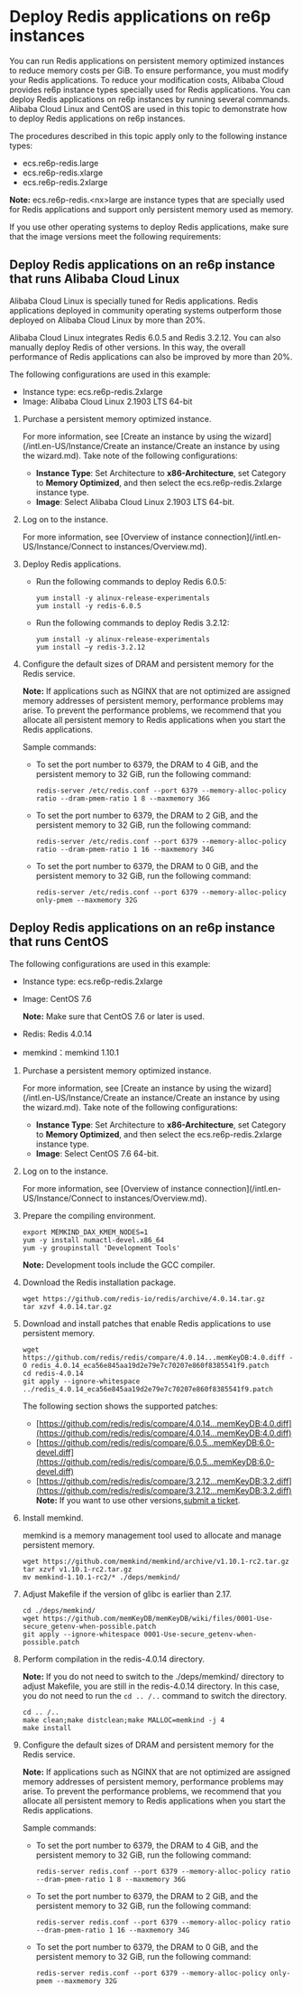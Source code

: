 # Deploy Redis applications on re6p instances

You can run Redis applications on persistent memory optimized instances to reduce memory costs per GiB. To ensure performance, you must modify your Redis applications. To reduce your modification costs, Alibaba Cloud provides re6p instance types specially used for Redis applications. You can deploy Redis applications on re6p instances by running several commands. Alibaba Cloud Linux and CentOS are used in this topic to demonstrate how to deploy Redis applications on re6p instances.

The procedures described in this topic apply only to the following instance types:

-   ecs.re6p-redis.large
-   ecs.re6p-redis.xlarge
-   ecs.re6p-redis.2xlarge

**Note:** ecs.re6p-redis.<nx\>large are instance types that are specially used for Redis applications and support only persistent memory used as memory.

If you use other operating systems to deploy Redis applications, make sure that the image versions meet the following requirements:

## Deploy Redis applications on an re6p instance that runs Alibaba Cloud Linux

Alibaba Cloud Linux is specially tuned for Redis applications. Redis applications deployed in community operating systems outperform those deployed on Alibaba Cloud Linux by more than 20%.

Alibaba Cloud Linux integrates Redis 6.0.5 and Redis 3.2.12. You can also manually deploy Redis of other versions. In this way, the overall performance of Redis applications can also be improved by more than 20%.

The following configurations are used in this example:

-   Instance type: ecs.re6p-redis.2xlarge
-   Image: Alibaba Cloud Linux 2.1903 LTS 64-bit

1.  Purchase a persistent memory optimized instance.

    For more information, see [Create an instance by using the wizard](/intl.en-US/Instance/Create an instance/Create an instance by using the wizard.md). Take note of the following configurations:

    -   **Instance Type**: Set Architecture to **x86-Architecture**, set Category to **Memory Optimized**, and then select the ecs.re6p-redis.2xlarge instance type.
    -   **Image**: Select Alibaba Cloud Linux 2.1903 LTS 64-bit.
2.  Log on to the instance.

    For more information, see [Overview of instance connection](/intl.en-US/Instance/Connect to instances/Overview.md).

3.  Deploy Redis applications.

    -   Run the following commands to deploy Redis 6.0.5:

        ```
        yum install -y alinux-release-experimentals
        yum install -y redis-6.0.5
        ```

    -   Run the following commands to deploy Redis 3.2.12:

        ```
        yum install -y alinux-release-experimentals
        yum install –y redis-3.2.12
        ```

4.  Configure the default sizes of DRAM and persistent memory for the Redis service.

    **Note:** If applications such as NGINX that are not optimized are assigned memory addresses of persistent memory, performance problems may arise. To prevent the performance problems, we recommend that you allocate all persistent memory to Redis applications when you start the Redis applications.

    Sample commands:

    -   To set the port number to 6379, the DRAM to 4 GiB, and the persistent memory to 32 GiB, run the following command:

        ```
        redis-server /etc/redis.conf --port 6379 --memory-alloc-policy ratio --dram-pmem-ratio 1 8 --maxmemory 36G
        ```

    -   To set the port number to 6379, the DRAM to 2 GiB, and the persistent memory to 32 GiB, run the following command:

        ```
        redis-server /etc/redis.conf --port 6379 --memory-alloc-policy ratio --dram-pmem-ratio 1 16 --maxmemory 34G
        ```

    -   To set the port number to 6379, the DRAM to 0 GiB, and the persistent memory to 32 GiB, run the following command:

        ```
        redis-server /etc/redis.conf --port 6379 --memory-alloc-policy only-pmem --maxmemory 32G
        ```


## Deploy Redis applications on an re6p instance that runs CentOS

The following configurations are used in this example:

-   Instance type: ecs.re6p-redis.2xlarge
-   Image: CentOS 7.6

    **Note:** Make sure that CentOS 7.6 or later is used.

-   Redis: Redis 4.0.14
-   memkind：memkind 1.10.1

1.  Purchase a persistent memory optimized instance.

    For more information, see [Create an instance by using the wizard](/intl.en-US/Instance/Create an instance/Create an instance by using the wizard.md). Take note of the following configurations:

    -   **Instance Type**: Set Architecture to **x86-Architecture**, set Category to **Memory Optimized**, and then select the ecs.re6p-redis.2xlarge instance type.
    -   **Image**: Select CentOS 7.6 64-bit.
2.  Log on to the instance.

    For more information, see [Overview of instance connection](/intl.en-US/Instance/Connect to instances/Overview.md).

3.  Prepare the compiling environment.

    ```
    export MEMKIND_DAX_KMEM_NODES=1
    yum -y install numactl-devel.x86_64
    yum -y groupinstall 'Development Tools'
    ```

    **Note:** Development tools include the GCC compiler.

4.  Download the Redis installation package.

    ```
    wget https://github.com/redis-io/redis/archive/4.0.14.tar.gz
    tar xzvf 4.0.14.tar.gz
    ```

5.  Download and install patches that enable Redis applications to use persistent memory.

    ```
    wget https://github.com/redis/redis/compare/4.0.14...memKeyDB:4.0.diff -O redis_4.0.14_eca56e845aa19d2e79e7c70207e860f8385541f9.patch
    cd redis-4.0.14
    git apply --ignore-whitespace ../redis_4.0.14_eca56e845aa19d2e79e7c70207e860f8385541f9.patch
    ```

    The following section shows the supported patches:

    -   [https://github.com/redis/redis/compare/4.0.14...memKeyDB:4.0.diff](https://github.com/redis/redis/compare/4.0.14...memKeyDB:4.0.diff)
    -   [https://github.com/redis/redis/compare/6.0.5...memKeyDB:6.0-devel.diff](https://github.com/redis/redis/compare/6.0.5...memKeyDB:6.0-devel.diff)
    -   [https://github.com/redis/redis/compare/3.2.12...memKeyDB:3.2.diff](https://github.com/redis/redis/compare/3.2.12...memKeyDB:3.2.diff)
    **Note:** If you want to use other versions,[submit a ticket](https://workorder-intl.console.aliyun.com/console.htm).

6.  Install memkind.

    memkind is a memory management tool used to allocate and manage persistent memory.

    ```
    wget https://github.com/memkind/memkind/archive/v1.10.1-rc2.tar.gz
    tar xzvf v1.10.1-rc2.tar.gz
    mv memkind-1.10.1-rc2/* ./deps/memkind/
    ```

7.  Adjust Makefile if the version of glibc is earlier than 2.17.

    ```
    cd ./deps/memkind/
    wget https://github.com/memKeyDB/memKeyDB/wiki/files/0001-Use-secure_getenv-when-possible.patch
    git apply --ignore-whitespace 0001-Use-secure_getenv-when-possible.patch
    ```

8.  Perform compilation in the redis-4.0.14 directory.

    **Note:** If you do not need to switch to the ./deps/memkind/ directory to adjust Makefile, you are still in the redis-4.0.14 directory. In this case, you do not need to run the `cd .. /..` command to switch the directory.

    ```
    cd .. /..
    make clean;make distclean;make MALLOC=memkind -j 4
    make install
    ```

9.  Configure the default sizes of DRAM and persistent memory for the Redis service.

    **Note:** If applications such as NGINX that are not optimized are assigned memory addresses of persistent memory, performance problems may arise. To prevent the performance problems, we recommend that you allocate all persistent memory to Redis applications when you start the Redis applications.

    Sample commands:

    -   To set the port number to 6379, the DRAM to 4 GiB, and the persistent memory to 32 GiB, run the following command:

        ```
        redis-server redis.conf --port 6379 --memory-alloc-policy ratio --dram-pmem-ratio 1 8 --maxmemory 36G
        ```

    -   To set the port number to 6379, the DRAM to 2 GiB, and the persistent memory to 32 GiB, run the following command:

        ```
        redis-server redis.conf --port 6379 --memory-alloc-policy ratio --dram-pmem-ratio 1 16 --maxmemory 34G
        ```

    -   To set the port number to 6379, the DRAM to 0 GiB, and the persistent memory to 32 GiB, run the following command:

        ```
        redis-server redis.conf --port 6379 --memory-alloc-policy only-pmem --maxmemory 32G
        ```


